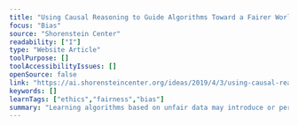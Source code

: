 ```yaml
---
title: "Using Causal Reasoning to Guide Algorithms Toward a Fairer World"
focus: "Bias"
source: "Shorenstein Center"
readability: ["I"]
type: "Website Article"
toolPurpose: []
toolAccessibilityIssues: []
openSource: false
link: "https://ai.shorensteincenter.org/ideas/2019/4/3/using-causal-reasoning-to-guide-algorithms-toward-a-fairer-world"
keywords: []
learnTags: ["ethics","fairness","bias"]
summary: "Learning algorithms based on unfair data may introduce or perpetuate a variety of discriminatory biases and thereby maintain the cycle of injustice. "
---
```


